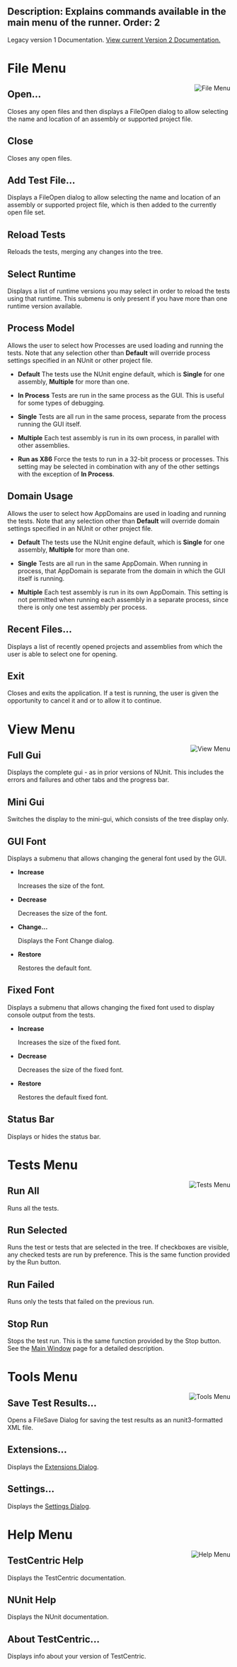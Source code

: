Description: Explains commands available in the main menu of the runner.
Order: 2
---
<!-- Page-specific styles -->
<style>
    h1 {clear: both}
    img {float: right; margin-left: 20px; margin-bottom: 20px}
</style>

<div class="notice">
    Legacy version 1 Documentation. <a href="/testcentric-gui">View current Version 2 Documentation.</a>
</div>

# File Menu

![File Menu](/testcentric-gui/img/filemenu.png)

<!---#### New Project...
Closes any open project, prompting the user to save it if it has been changed and then opens a
FileSave dialog to allow selecting the name and location of the new project.

## Open Project...
Closes any open project, prompting the user to save it if it has been changed and then opens a
FileOpen dialog to allow selecting the name and location of an assembly or a test project.--->

## Open...

Closes any open files and then displays a FileOpen dialog to allow selecting the name and location
of an assembly or supported project file.

## Close

Closes any open files.
<!---Closes any open project, prompting the user to save it if it has been changed.--->

## Add Test File...

Displays a FileOpen dialog to allow selecting the name and location of an assembly or
supported project file, which is then added to the currently open file set.

<!---## Save
Saves the currently open project. Opens the Save As dialog if this is the first time the project
is being saved.

## Save As...
Opens a FileSave dialog to allow specifying the name and location to which the project
should be saved.

## Reload Project
Completely reloads the current project by closing and re-opening it.--->

## Reload Tests

Reloads the tests, merging any changes into the tree.

## Select Runtime

Displays a list of runtime versions you may select in order to reload
the tests using that runtime. This submenu is only present if you have
more than one runtime version available.

## Process Model
Allows the user to select how Processes are used loading and running the tests. Note that any selection other than **Default** will override process settings specified in an NUnit or other project file.

* **Default**
The tests use the NUnit engine default, which is **Single** for one assembly, **Multiple** for more than one.

* **In Process**
Tests are run in the same process as the GUI. This is useful for some types of debugging.

* **Single**
Tests are all run in the same process, separate from the process running the GUI itself.

* **Multiple**
Each test assembly is run in its own process, in parallel with other assemblies.

* **Run as X86**
Force the tests to run in a 32-bit process or processes. This setting may be selected in combination with any of the other settings with the exception of **In Process**.

## Domain Usage
Allows the user to select how AppDomains are used in loading and running the tests. Note that any selection other than **Default** will override domain settings specified in an NUnit or other project file.

* **Default**
The tests use the NUnit engine default, which is **Single** for one assembly, **Multiple** for more than one.

* **Single**
Tests are all run in the same AppDomain. When running in process, that AppDomain is separate from the domain in which the GUI itself is running.

* **Multiple**
Each test assembly is run in its own AppDomain. This setting is not permitted when running each assembly in a separate process, since there is only one test assembly per process.

## Recent Files...
Displays a list of recently opened projects and assemblies from which the user is able to select one for opening.

## Exit
Closes and exits the application. If a test is running, the user is given the opportunity to
cancel it and or to allow it to continue.
<!---If the open project has any pending changes, the user
is given the opportunity to save it--->

# View Menu

![View Menu](/testcentric-gui/img/viewmenu.png)

## Full Gui
Displays the complete gui - as in prior versions of NUnit. This includes the
   errors and failures and other tabs and the progress bar.
   
## Mini Gui
Switches the display to the mini-gui, which consists of the tree display only.

## GUI Font
Displays a submenu that allows changing the general font used by the GUI.

 * **Increase**

   Increases the size of the font.

 * **Decrease**

   Decreases the size of the font.

 * **Change...**

   Displays the Font Change dialog.

 * **Restore**

   Restores the default font.

## Fixed Font
Displays a submenu that allows changing the fixed font used to display
console output from the tests.

 * **Increase**

   Increases the size of the fixed font.</p>

 * **Decrease**

   Decreases the size of the fixed font.

 * **Restore**

   Restores the default fixed font.

<!---<h4>Assembly Details...</h4>
<p>Displays information about loaded test assemblies.</p>--->

## Status Bar
Displays or hides the status bar.

# Tests Menu

![Tests Menu](/testcentric-gui/img/testsmenu.png)

## Run All

Runs all the tests.

## Run Selected

Runs the test or tests that are selected in the tree. If checkboxes are visible,
any checked tests are run by preference. This is the same function provided by
the Run button.

## Run Failed

Runs only the tests that failed on the previous run.

## Stop Run

Stops the test run. This is the same function provided by the Stop button. See
the [Main Window](/testcentric-gui/docs/main-window.html) page for a detailed description.

# Tools Menu

![Tools Menu](/testcentric-gui/img/toolsmenu.png)

<!---<h4>Test Assemblies...</h4>
<p>Displays information about loaded test assemblies.</p>

<h4>Save Results as XML...</h4>--->

## Save Test Results...
Opens a FileSave Dialog for saving the test results as an nunit3-formatted XML file.

<!---<h4>Exception Details...</h4>
<p>Displays detailed information about the last exception.</p>

<h4>Open Log Directory...</h4>
<p>Opens the directory containing logs.--->

## Extensions...

Displays the [Extensions Dialog](/testcentric-gui/docs/extensions-dialog.html).

## Settings...

Displays the [Settings Dialog](/testcentric-gui/docs/settings-dialog.html).

# Help Menu

![Help Menu](/testcentric-gui/img/helpmenu.png)

## TestCentric Help

Displays the TestCentric documentation.

## NUnit Help

Displays the NUnit documentation.

## About TestCentric...

Displays info about your version of TestCentric.
